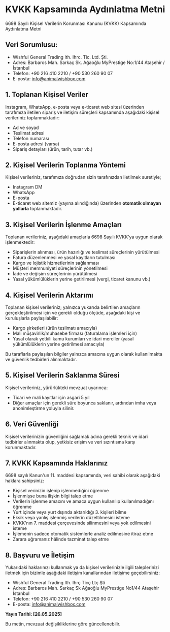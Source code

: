 ﻿# KVKK Kapsamında Aydınlatma Metni

6698 Sayılı Kişisel Verilerin Korunması Kanunu (KVKK) Kapsamında Aydınlatma Metni

## Veri Sorumlusu:

  - Wishful General Trading Ith. Ihrc. Tic. Ltd. Şti.
  - Adres: Barbaros Mah. Sarkaç Sk. Ağaoğlu MyPrestige No:1/44 Ataşehir / İstanbul
  - Telefon: +90 216 410 2210 / +90 530 260 90 07
  - E-posta: info@animalwishbox.com

## 1. Toplanan Kişisel Veriler

Instagram, WhatsApp, e-posta veya e-ticaret web sitesi üzerinden tarafımıza iletilen sipariş ve iletişim süreçleri kapsamında aşağıdaki kişisel verileriniz toplanmaktadır:

  - Ad ve soyad
  - Teslimat adresi
  - Telefon numarası
  - E-posta adresi (varsa)
  - Sipariş detayları (ürün, tarih, tutar vb.)

## 2. Kişisel Verilerin Toplanma Yöntemi

Kişisel verileriniz, tarafımıza doğrudan sizin tarafınızdan iletilmek suretiyle;

  - Instagram DM
  - WhatsApp
  - E-posta
  - E-ticaret web sitemiz (yayına alındığında) üzerinden **otomatik olmayan yollarla** toplanmaktadır.

## 3. Kişisel Verilerin İşlenme Amaçları

Toplanan verileriniz, aşağıdaki amaçlarla 6698 Sayılı KVKK'ya uygun olarak işlenmektedir:

  - Siparişlerin alınması, ürün hazırlığı ve teslimat süreçlerinin yürütülmesi
  - Fatura düzenlenmesi ve yasal kayıtların tutulması
  - Kargo ve lojistik hizmetlerinin sağlanması
  - Müşteri memnuniyeti süreçlerinin yönetilmesi
  - İade ve değişim süreçlerinin yürütülmesi
  - Yasal yükümlülüklerin yerine getirilmesi (vergi, ticaret kanunu vb.)

## 4. Kişisel Verilerin Aktarımı

Toplanan kişisel verileriniz; yalnızca yukarıda belirtilen amaçların gerçekleştirilmesi için ve gerekli olduğu ölçüde, aşağıdaki kişi ve kuruluşlarla paylaşılabilir:

  - Kargo şirketleri (ürün teslimatı amacıyla)
  - Mali müşavirlik/muhasebe firması (faturalama işlemleri için)
  - Yasal olarak yetkili kamu kurumları ve idari merciler (yasal yükümlülüklerin yerine getirilmesi amacıyla)

Bu taraflarla paylaşılan bilgiler yalnızca amacına uygun olarak kullanılmakta ve güvenlik tedbirleri alınmaktadır.

## 5. Kişisel Verilerin Saklanma Süresi

Kişisel verileriniz, yürürlükteki mevzuat uyarınca:

  - Ticari ve mali kayıtlar için asgari 5 yıl
  - Diğer amaçlar için gerekli süre boyunca saklanır, ardından imha veya anonimleştirme yoluyla silinir.

## 6. Veri Güvenliği

Kişisel verilerinizin güvenliğini sağlamak adına gerekli teknik ve idari tedbirler alınmakta olup, yetkisiz erişim ve veri sızıntısına karşı korunmaktadır.

## 7. KVKK Kapsamında Haklarınız

6698 sayılı Kanun'un 11. maddesi kapsamında, veri sahibi olarak aşağıdaki haklara sahipsiniz:

  - Kişisel verinizin işlenip işlenmediğini öğrenme
  - İşlenmişse buna ilişkin bilgi talep etme
  - Verilerin işlenme amacını ve amaca uygun kullanılıp kullanılmadığını öğrenme
  - Yurt içinde veya yurt dışında aktarıldığı 3. kişileri bilme
  - Eksik veya yanlış işlenmiş verilerin düzeltilmesini isteme
  - KVKK'nın 7. maddesi çerçevesinde silinmesini veya yok edilmesini isteme
  - İşlemenin sadece otomatik sistemlerle analiz edilmesine itiraz etme
  - Zarara uğramanız hâlinde tazminat talep etme

## 8. Başvuru ve İletişim

Yukarıdaki haklarınızı kullanmak ya da kişisel verilerinizle ilgili taleplerinizi iletmek için bizimle aşağıdaki iletişim kanallarından iletişime geçebilirsiniz:

  - Wishful General Trading Ith. Ihrç Ticç Ltç Şti  
  - Adres: Barbaros Mah. Sarkaç Sk Ağaoğlu MyPrestige No1/44 Ataşehir İstanbul  
  - Telefon: +90 216 410 2210 / +90 530 260 90 07  
  - E-posta: info@animalwishbox.com

**Yayın Tarihi: [26.05.2025]**

Bu metin, mevzuat değişikliklerine göre güncellenebilir.
